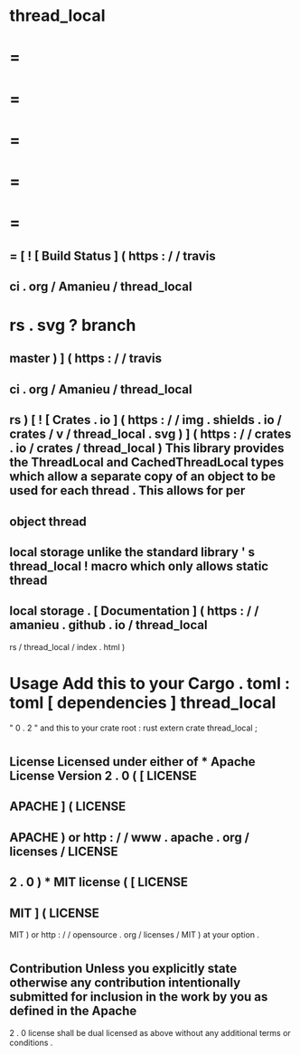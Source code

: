 thread_local
=
=
=
=
=
=
=
=
=
=
=
=
[
!
[
Build
Status
]
(
https
:
/
/
travis
-
ci
.
org
/
Amanieu
/
thread_local
-
rs
.
svg
?
branch
=
master
)
]
(
https
:
/
/
travis
-
ci
.
org
/
Amanieu
/
thread_local
-
rs
)
[
!
[
Crates
.
io
]
(
https
:
/
/
img
.
shields
.
io
/
crates
/
v
/
thread_local
.
svg
)
]
(
https
:
/
/
crates
.
io
/
crates
/
thread_local
)
This
library
provides
the
ThreadLocal
and
CachedThreadLocal
types
which
allow
a
separate
copy
of
an
object
to
be
used
for
each
thread
.
This
allows
for
per
-
object
thread
-
local
storage
unlike
the
standard
library
'
s
thread_local
!
macro
which
only
allows
static
thread
-
local
storage
.
[
Documentation
]
(
https
:
/
/
amanieu
.
github
.
io
/
thread_local
-
rs
/
thread_local
/
index
.
html
)
#
#
Usage
Add
this
to
your
Cargo
.
toml
:
toml
[
dependencies
]
thread_local
=
"
0
.
2
"
and
this
to
your
crate
root
:
rust
extern
crate
thread_local
;
#
#
License
Licensed
under
either
of
*
Apache
License
Version
2
.
0
(
[
LICENSE
-
APACHE
]
(
LICENSE
-
APACHE
)
or
http
:
/
/
www
.
apache
.
org
/
licenses
/
LICENSE
-
2
.
0
)
*
MIT
license
(
[
LICENSE
-
MIT
]
(
LICENSE
-
MIT
)
or
http
:
/
/
opensource
.
org
/
licenses
/
MIT
)
at
your
option
.
#
#
#
Contribution
Unless
you
explicitly
state
otherwise
any
contribution
intentionally
submitted
for
inclusion
in
the
work
by
you
as
defined
in
the
Apache
-
2
.
0
license
shall
be
dual
licensed
as
above
without
any
additional
terms
or
conditions
.
